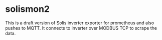 # solismon2
This is a draft version of Solis inverter exporter for prometheus and also pushes to MQTT. It connects to inverter over MODBUS TCP to scrape the data.
